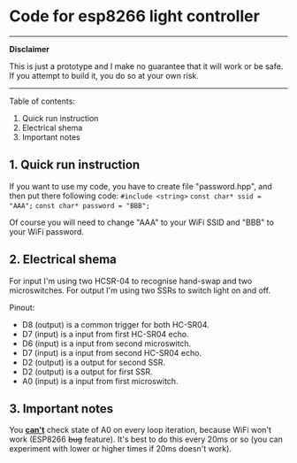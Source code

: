<h1>
Code for esp8266 light controller
</h1>


------------

**Disclaimer**

This is just a prototype and I make no guarantee that it will work or be safe.
If you attempt to build it, you do so at your own risk.

------------

Table of contents:
1. Quick run instruction
2. Electrical shema
3. Important notes

<h2>
1. Quick run instruction
</h2>

If you want to use my code, you have to create file \"password.hpp\", and then put there following code:
`#include <string>`
`const char* ssid = "AAA";`
`const char* password = "BBB";`

Of course you will need to change \"AAA\" to your WiFi SSID and \"BBB\" to your WiFi password.

<h2>
2. Electrical shema
</h2>

For input I\'m using two HCSR-04 to recognise hand-swap and two microswitches.
For output I\'m using two SSRs to switch light on and off.

Pinout:

- D8 (output) is a common trigger for both HC-SR04.
- D7 (input) is a input from first HC-SR04 echo.
- D6 (input) is a input from second microswitch.
- D7 (input) is a input from second HC-SR04 echo.
- D2 (output) is a output for second SSR.
- D2 (output) is a output for first SSR.
- A0 (input) is a input from first microswitch.


<h2>
3. Important notes
</h2>

You <b><u>can\'t</u></b> check state of A0 on every loop iteration, because WiFi won\'t work (ESP8266 ~~bug~~ feature). It\'s best to do this every 20ms or so (you can experiment with lower or higher times if 20ms doesn\'t work).